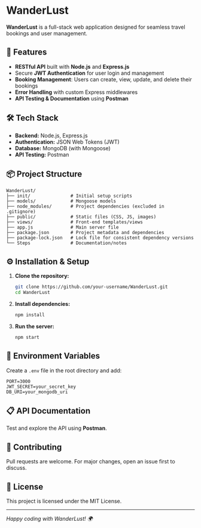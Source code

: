 # WanderLust

**WanderLust** is a full-stack web application designed for seamless travel bookings and user management.

## 🚀 Features
- **RESTful API** built with **Node.js** and **Express.js**
- Secure **JWT Authentication** for user login and management
- **Booking Management**: Users can create, view, update, and delete their bookings
- **Error Handling** with custom Express middlewares
- **API Testing & Documentation** using **Postman**

## 🛠️ Tech Stack
- **Backend:** Node.js, Express.js
- **Authentication:** JSON Web Tokens (JWT)
- **Database:** MongoDB (with Mongoose)
- **API Testing:** Postman

## 📦 Project Structure
```
WanderLust/
├── init/               # Initial setup scripts
├── models/             # Mongoose models
├── node_modules/       # Project dependencies (excluded in .gitignore)
├── public/             # Static files (CSS, JS, images)
├── views/              # Front-end templates/views
├── app.js              # Main server file
├── package.json        # Project metadata and dependencies
├── package-lock.json   # Lock file for consistent dependency versions
└── Steps               # Documentation/notes
```

## ⚙️ Installation & Setup
1. **Clone the repository:**
   ```bash
   git clone https://github.com/your-username/WanderLust.git
   cd WanderLust
   ```
2. **Install dependencies:**
   ```bash
   npm install
   ```
3. **Run the server:**
   ```bash
   npm start
   ```

## 🔐 Environment Variables
Create a `.env` file in the root directory and add:
```
PORT=3000
JWT_SECRET=your_secret_key
DB_URI=your_mongodb_uri
```

## 📋 API Documentation
Test and explore the API using **Postman**.

## 🤝 Contributing
Pull requests are welcome. For major changes, open an issue first to discuss.

## 📄 License
This project is licensed under the MIT License.

---

*Happy coding with WanderLust! 🌍*

